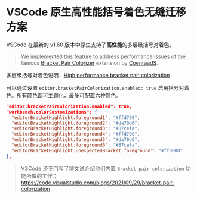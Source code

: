 # VSCode 原生高性能括号着色无缝迁移方案

VSCode 在最新的 v1.60 版本中原生支持了**高性能**的多层级括号对着色。

> We implemented this feature to address performance issues of the famous [Bracket Pair Colorizer](https://marketplace.visualstudio.com/items?itemName=CoenraadS.bracket-pair-colorizer-2) extension by [CoenraadS](https://github.com/CoenraadS).

多层级括号对着色说明：[High performance bracket pair colorization](https://code.visualstudio.com/updates/v1_60#_high-performance-bracket-pair-colorization)

可以通过设置 `editor.bracketPairColorization.enabled: true` 启用括号对着色。所有颜色都可主题化，最多可配置六种颜色。

```json
"editor.bracketPairColorization.enabled": true,
"workbench.colorCustomizations": {
  "editorBracketHighlight.foreground1": "#ffd700",
  "editorBracketHighlight.foreground2": "#da70d6",
  "editorBracketHighlight.foreground3": "#87cefa",
  "editorBracketHighlight.foreground4": "#ffd700",
  "editorBracketHighlight.foreground5": "#da70d6",
  "editorBracketHighlight.foreground6": "#87cefa",
  "editorBracketHighlight.unexpectedBracket.foreground": "#ff0000"
},
```

> VSCode 还专门写了博文说介绍他们内置 `Bracket pair colorization` 功能所做的工作：<https://code.visualstudio.com/blogs/2021/09/29/bracket-pair-colorization>
